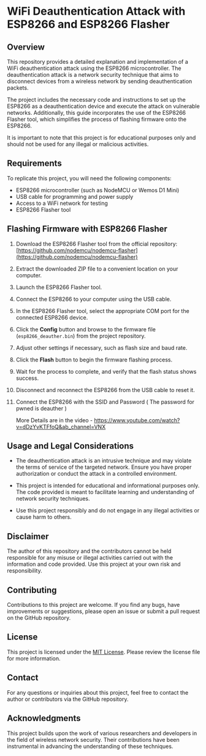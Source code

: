 # WiFi Deauthentication Attack with ESP8266 and ESP8266 Flasher

## Overview

This repository provides a detailed explanation and implementation of a WiFi deauthentication attack using the ESP8266 microcontroller. The deauthentication attack is a network security technique that aims to disconnect devices from a wireless network by sending deauthentication packets.

The project includes the necessary code and instructions to set up the ESP8266 as a deauthentication device and execute the attack on vulnerable networks. Additionally, this guide incorporates the use of the ESP8266 Flasher tool, which simplifies the process of flashing firmware onto the ESP8266.

It is important to note that this project is for educational purposes only and should not be used for any illegal or malicious activities.

## Requirements

To replicate this project, you will need the following components:

- ESP8266 microcontroller (such as NodeMCU or Wemos D1 Mini)
- USB cable for programming and power supply
- Access to a WiFi network for testing
- ESP8266 Flasher tool


## Flashing Firmware with ESP8266 Flasher

1. Download the ESP8266 Flasher tool from the official repository: [https://github.com/nodemcu/nodemcu-flasher](https://github.com/nodemcu/nodemcu-flasher)

2. Extract the downloaded ZIP file to a convenient location on your computer.

3. Launch the ESP8266 Flasher tool.

4. Connect the ESP8266 to your computer using the USB cable.

5. In the ESP8266 Flasher tool, select the appropriate COM port for the connected ESP8266 device.

6. Click the **Config** button and browse to the firmware file (`esp8266_deauther.bin`) from the project repository.

7. Adjust other settings if necessary, such as flash size and baud rate.

8. Click the **Flash** button to begin the firmware flashing process.

9. Wait for the process to complete, and verify that the flash status shows success.

10. Disconnect and reconnect the ESP8266 from the USB cable to reset it.

11. Connect the ESP8266 with the SSID and Password  ( The password for pwned is deauther )


    More Details are in the video - https://www.youtube.com/watch?v=dDzYvKTFfoQ&ab_channel=VNX

## Usage and Legal Considerations

- The deauthentication attack is an intrusive technique and may violate the terms of service of the targeted network. Ensure you have proper authorization or conduct the attack in a controlled environment.

- This project is intended for educational and informational purposes only. The code provided is meant to facilitate learning and understanding of network security techniques.

- Use this project responsibly and do not engage in any illegal activities or cause harm to others.

## Disclaimer

The author of this repository and the contributors cannot be held responsible for any misuse or illegal activities carried out with the information and code provided. Use this project at your own risk and responsibility.

## Contributing

Contributions to this project are welcome. If you find any bugs, have improvements or suggestions, please open an issue or submit a pull request on the GitHub repository.

## License

This project is licensed under the [MIT License](LICENSE). Please review the license file for more information.

## Contact

For any questions or inquiries about this project, feel free to contact the author or contributors via the GitHub repository.

## Acknowledgments

This project builds upon the work of various researchers and developers in the field of wireless network security. Their contributions have been instrumental in advancing the understanding of these techniques.
